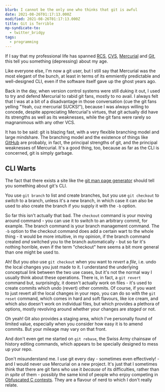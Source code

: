 ```yaml
---
blurb: I cannot be the only one who thinks that git is awful
date: 2021-08-26T01:17:13.000Z
modified: 2021-08-26T01:17:13.000Z
title: Git is Terrible
mp-syndicate-to:
  - twitter_bridgy
tags:
  - programming
---
```


If I say that my professional life has spanned [RCS][1], [CVS][2],
[Mercurial][3] and [Git][4], this tell you something (depressing) about my
age.

Like everyone else, I'm now a git user, but I still say that Mercurial was
the most elegant of the bunch, at least in terms of its emmiently
predictable and well-designed CLI, even if the software itself gave up the
ghost years ago.

Back in the day, when version control systems were still duking it out, I
used to try and defend Mercurial to rabid git fans, mostly to no avail.  I
always felt that I was at a bit of a disadvantage in those conversation (cue
the git fans yelling "Yeah, cuz mercurial SUCKS!"), because I was always
willing to concede, despite appreciating Mercurial's virtues, that git
actually did have its strengths as well as its weaknesses, while the git
fans were rarely so magnanimous with any other VCS.

It has to be said: git is blazing fast, with a very flexible branching model
and large mindshare.  The branching model and the existence of things like
[GitHub][5] are probably, in fact, the principal strengths of git, and the
principal weaknesses of Mercurial.  It's a good thing, too, because as far as
the CLI is concerned, git is simply garbage.

## CLI Warts

The fact that there exists a site like the [git man page generator][6]
should tell you something about git's CLI.

You use ``git branch`` to list and create branches, but you use ``git
checkout`` to *switch* to a branch, unless it's a new branch, in which case
it can also be used to also create the branch if you supply it with the `-b`
option.

So far this isn't actually that bad.  The ``checkout`` command is your
moving around command - you can use it to switch to an arbitrary commit, for
example.  The branch command is your branch management command.  The `-b`
option to the checkout command does add a certain wart to the whole thing -
it would be more intuitive, in my opinion, if the branch command created
*and* switched you to the branch automatically - but so far it's nothing
horrible, even if the term "checkout" here seems a bit more general than one
might be used to.

Ah! But you *also* use ``git checkout`` when you want to *revert* a *file*,
i.e.  undo the local changes you just made to it.  I understand the
underlying conceptual link between the two use cases, but it's not the
normal way I usually think about these operations.  There is, in fact, a
``git revert`` command but, surprisingly, it doesn't actually work on files -
it's used to create commits which undo (revert) other commits.  Of course,
if you want to just revert all the local changes in your repo, you can do so
with the ``git reset`` command, which comes in hard and soft flavours, like
ice cream, and which also doesn't work on individual files, but which
provides a plethora of options, mostly revolving around whether your changes
are *staged* or not.

Oh yeah! Git also provides a staging area, which I've personally found of limited
value, especially when you consider how easy it is to amend commits.  But
your mileage may vary on that front.

And don't even get me started on ``git rebase``, the Swiss Army chainsaw of
history editing commands, which appears to be specially designed to mess up
your repo.

Don't misunderstand me.  I use git every day - sometimes even effectively! -
and I would never use Mercurial on a new project.  It's just that I
sometimes think that there are git fans who use it *because* of its
difficulties, rather than *in spite* of them - possibly the same kind of
people who enjoy competing in [Obfuscated C contests][7].  They are a
flavour of nerd to which I don't really relate.

[1]: https://en.wikipedia.org/wiki/Revision_Control_System
[2]: https://en.wikipedia.org/wiki/Concurrent_Versions_System
[3]: https://en.wikipedia.org/wiki/Mercurial
[4]: https://en.wikipedia.org/wiki/Git
[5]: https://github.com/
[6]: https://git-man-page-generator.lokaltog.net/
[7]: https://www.ioccc.org/
